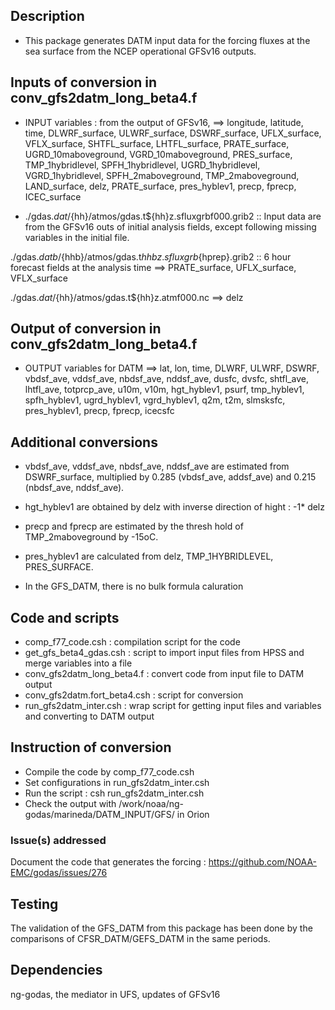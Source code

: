 ## Description

* This package generates DATM input data for the forcing fluxes at the sea surface from the NCEP operational GFSv16 outputs.

## Inputs of conversion in conv_gfs2datm_long_beta4.f

* INPUT variables : from the output of GFSv16,
    ==> longitude, latitude, time, DLWRF_surface, ULWRF_surface, DSWRF_surface, UFLX_surface, VFLX_surface, SHTFL_surface,
      LHTFL_surface, PRATE_surface, UGRD_10maboveground, VGRD_10maboveground, PRES_surface, TMP_1hybridlevel, 
      SPFH_1hybridlevel, UGRD_1hybridlevel, VGRD_1hybridlevel, SPFH_2maboveground, TMP_2maboveground, LAND_surface, 
      delz, PRATE_surface, pres_hyblev1, precp, fprecp, ICEC_surface

* ./gdas.${dat}/${hh}/atmos/gdas.t${hh}z.sfluxgrbf000.grib2 :: Input data are from the GFSv16 outs of initial analysis fields, 
  except following missing variables in the initial file.

./gdas.${datb}/${hhb}/atmos/gdas.t${hhb}z.sfluxgrb${hprep}.grib2 :: 6 hour forecast fields at the analysis time
      ==> PRATE_surface, UFLX_surface, VFLX_surface

./gdas.${dat}/${hh}/atmos/gdas.t${hh}z.atmf000.nc  ==> delz

## Output of conversion in conv_gfs2datm_long_beta4.f
* OUTPUT variables for DATM
  ==> lat, lon, time, DLWRF, ULWRF, DSWRF, vbdsf_ave, vddsf_ave, nbdsf_ave, nddsf_ave, dusfc, dvsfc, shtfl_ave, lhtfl_ave, 
      totprcp_ave, u10m, v10m, hgt_hyblev1, psurf, tmp_hyblev1, spfh_hyblev1, ugrd_hyblev1, vgrd_hyblev1, q2m, t2m, 
      slmsksfc, pres_hyblev1, precp, fprecp, icecsfc

## Additional conversions
* vbdsf_ave, vddsf_ave, nbdsf_ave, nddsf_ave are estimated from DSWRF_surface, multiplied by 0.285 (vbdsf_ave, addsf_ave) and 0.215 (nbdsf_ave, nddsf_ave). 

* hgt_hyblev1 are obtained by delz with inverse direction of hight : -1* delz

* precp and fprecp are estimated by the thresh hold of TMP_2maboveground by -15oC.

* pres_hyblev1 are calculated from delz, TMP_1HYBRIDLEVEL, PRES_SURFACE.

* In the GFS_DATM, there is no bulk formula caluration


## Code and scripts
* comp_f77_code.csh : compilation script for the code
* get_gfs_beta4_gdas.csh : script to import input files from HPSS and merge variables into a file
* conv_gfs2datm_long_beta4.f : convert code from input file to DATM output
* conv_gfs2datm.fort_beta4.csh : script for conversion
* run_gfs2datm_inter.csh : wrap script for getting input files and variables and converting to DATM output

## Instruction of conversion
 - Compile the code by comp_f77_code.csh
 - Set configurations in run_gfs2datm_inter.csh
 - Run the script : csh run_gfs2datm_inter.csh
 - Check the output with /work/noaa/ng-godas/marineda/DATM_INPUT/GFS/ in Orion


### Issue(s) addressed

Document the code that generates the forcing :
https://github.com/NOAA-EMC/godas/issues/276



## Testing
The validation of the GFS_DATM from this package has been done by the comparisons of CFSR_DATM/GEFS_DATM in the same periods.


## Dependencies

ng-godas, the mediator in UFS, updates of GFSv16

